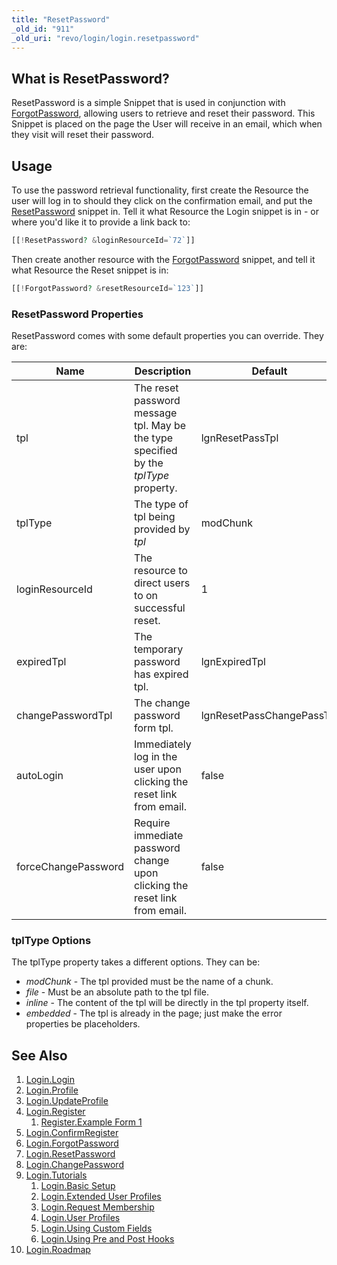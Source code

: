 ```yaml
---
title: "ResetPassword"
_old_id: "911"
_old_uri: "revo/login/login.resetpassword"
---
```


## What is ResetPassword?

 ResetPassword is a simple Snippet that is used in conjunction with [ForgotPassword](extras/login/login.forgotpassword "Login.ForgotPassword"), allowing users to retrieve and reset their password. This Snippet is placed on the page the User will receive in an email, which when they visit will reset their password.

## Usage

 To use the password retrieval functionality, first create the Resource the
 user will log in to should they click on the confirmation email, and put
 the [ResetPassword](extras/login/login.resetpassword "Login.ResetPassword") snippet in. Tell it what Resource the Login snippet is
 in - or where you'd like it to provide a link back to:

 ``` php
[[!ResetPassword? &loginResourceId=`72`]]
```

 Then create another resource with the [ForgotPassword](extras/login/login.forgotpassword "Login.ForgotPassword") snippet, and tell it
 what Resource the Reset snippet is in:

 ``` php
[[!ForgotPassword? &resetResourceId=`123`]]
```

### ResetPassword Properties

 ResetPassword comes with some default properties you can override. They are:

 | Name                | Description                                                                          | Default                   |
 | ------------------- | ------------------------------------------------------------------------------------ | ------------------------- |
 | tpl                 | The reset password message tpl. May be the type specified by the _tplType_ property. | lgnResetPassTpl           |
 | tplType             | The type of tpl being provided by _tpl_                                              | modChunk                  |
 | loginResourceId     | The resource to direct users to on successful reset.                                 | 1                         |
 | expiredTpl          | The temporary password has expired tpl.                                              | lgnExpiredTpl             |
 | changePasswordTpl   | The change password form tpl.                                                        | lgnResetPassChangePassTpl |
 | autoLogin           | Immediately log in the user upon clicking the reset link from email.                 | false                     |
 | forceChangePassword | Require immediate password change upon clicking the reset link from email.           | false                     |

### tplType Options

 The tplType property takes a different options. They can be:

- _modChunk_ - The tpl provided must be the name of a chunk.
- _file_ - Must be an absolute path to the tpl file.
- _inline_ - The content of the tpl will be directly in the tpl property itself.
- _embedded_ - The tpl is already in the page; just make the error properties be placeholders.

## See Also

1. [Login.Login](extras/login/login.login)
2. [Login.Profile](extras/login/login.profile)
3. [Login.UpdateProfile](extras/login/login.updateprofile)
4. [Login.Register](extras/login/login.register)
   1. [Register.Example Form 1](extras/login/login.register/register.example-form-1)
5. [Login.ConfirmRegister](extras/login/login.confirmregister)
6. [Login.ForgotPassword](extras/login/login.forgotpassword)
7. [Login.ResetPassword](extras/login/login.resetpassword)
8. [Login.ChangePassword](extras/login/login.changepassword)
9. [Login.Tutorials](extras/login/login.tutorials)
    1. [Login.Basic Setup](extras/login/login.tutorials/login.basic-setup)
    2. [Login.Extended User Profiles](extras/login/login.tutorials/login.extended-user-profiles)
    3. [Login.Request Membership](extras/login/login.tutorials/login.request-membership)
    4. [Login.User Profiles](extras/login/login.tutorials/login.user-profiles)
    5. [Login.Using Custom Fields](extras/login/login.tutorials/login.using-custom-fields)
    6. [Login.Using Pre and Post Hooks](extras/login/login.tutorials/login.using-pre-and-post-hooks)
10. [Login.Roadmap](extras/login/login.roadmap)
